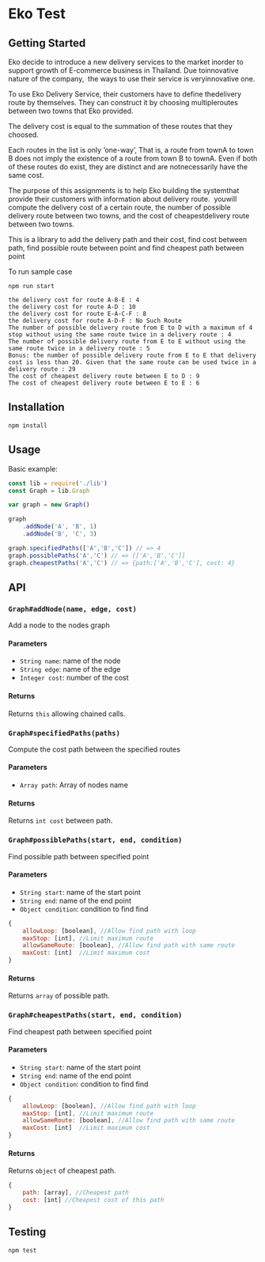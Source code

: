 # Eko Test

## Getting Started
Eko​ ​decide​ ​to​ ​introduce​ ​a​ ​new​ ​delivery​ ​services​ ​to​ ​the​ ​market​ ​in​ ​order​ ​to​ ​support​ ​growth​ ​of E-commerce​ ​business​ ​in​ ​Thailand.​ ​Due​ ​to​ ​innovative​ ​nature​ ​of​ ​the​ ​company,​ ​​ ​the​ ​ways​ ​to​ ​use​ ​their service​ ​is​ ​very​ ​innovative​ ​one.

To​ ​use​ ​Eko​ ​Delivery​ ​Service,​ ​their​ ​customers​ ​have​ ​to​ ​define​ ​the​ ​delivery​ ​route​ ​by​ ​themselves. They​ ​can​ ​construct​ ​it​ ​by​ ​choosing​ ​multiple​ ​routes​ ​between​ ​two​ ​towns​ ​that​ ​Eko​ ​provided.

The​ ​delivery​ ​cost​ ​is​ ​equal​ ​to​ ​the​ ​summation​ ​of​ ​these​ ​routes​ ​that​ ​they​ ​choosed.

Each​ ​routes​ ​in​ ​the​ ​list​ ​is​ ​only​ ​‘one-way’,​ ​That​ ​is,​ ​a​ ​route​ ​from​ ​town​ ​A​ ​to​ ​town​ ​B​ ​does​ ​not​ ​imply​ ​the existence​ ​of​ ​a​ ​route​ ​from​ ​town​ ​B​ ​to​ ​town​ ​A.​ ​Even​ ​if​ ​both​ ​of​ ​these​ ​routes​ ​do​ ​exist,​ ​they​ ​are​ ​distinct​ ​and are​ ​not​ ​necessarily​ ​have​ ​the​ ​same​ ​cost.

The​ ​purpose​ ​of​ ​this​ ​assignments​ ​is​ ​to​ ​help​ ​Eko​ ​building​ ​the​ ​system​ ​that​ ​provide​ ​their​ ​customers​ ​with information​ ​about​ ​delivery​ ​route.​ ​​ ​you​ ​will​ ​compute​ ​the​ ​delivery​ ​cost​ ​of​ ​a​ ​certain​ ​route,​ ​the​ ​number​ ​of possible​ ​delivery​ ​route​ ​between​ ​two​ ​towns,​ ​and​ ​the​ ​cost​ ​of​ ​cheapest​ ​delivery​ ​route​ ​between​ ​two towns.

This is a library to add the delivery path and their cost, find cost between path, find possible route between point and find cheapest path between point 

To run sample case

```shell
npm run start
```

```shell
the​ ​delivery​ ​cost​ ​for​ ​route​ ​A-B-E : 4
the​ ​delivery​ ​cost​ ​for​ ​route​ ​A-D : 10
the​ ​delivery​ ​cost​ ​for​ ​route​ ​​​E-A-C-F : 8
the​ ​delivery​ ​cost​ ​for​ ​route​ ​A-D-F : No​ ​Such​ ​Route
The​ ​number​ ​of​ ​possible​ ​delivery​ ​route​ ​from​ ​E​ ​to​ ​D​ ​with​ ​a​ ​maximum​ ​of​ ​4​ ​stop without​ ​using​ ​the​ ​same​ ​route​ ​twice​ ​in​ ​a​ ​delivery​ ​route : 4
The​ ​number​ ​of​ ​possible​ ​delivery​ ​route​ ​from​ ​E​ ​to​ ​E​ ​without​ ​using​ ​the​ ​same route​ ​twice​ ​in​ ​a​ ​delivery​ ​route : 5
Bonus​:​ ​the​ ​number​ ​of​ ​possible​ ​delivery​ ​route​ ​from​ ​E​ ​to​ ​E​ ​that​ ​delivery​ ​cost​ ​is less​ ​than​ ​20.​ ​Given​ ​that​ ​the​ ​same​ ​route​ ​can​ ​be​ ​used​ ​twice​ ​in​ ​a​ ​delivery​ ​route : 29
The​ ​cost​ ​of​ ​cheapest​ ​delivery​ ​route​ ​between​ ​E​ ​to​ ​D : 9
The​ ​cost​ ​of​ ​cheapest​ ​delivery​ ​route​ ​between​ ​E​ ​to​ ​E : 6
```

## Installation


```shell
npm install
```


## Usage

Basic example:

```js
const lib = require('./lib')
const Graph = lib.Graph

var graph = new Graph()

graph
    .addNode('A', 'B', 1)
    .addNode('B', 'C', 3)

graph.specifiedPaths(['A','B','C']) // => 4
graph.possiblePaths('A','C') // => [['A','B','C']]
graph.cheapestPaths('A','C') // => {path:['A','B','C'], cost: 4}

```

## API

### `Graph#addNode(name, edge, cost)`

Add a node to the nodes graph

#### Parameters

- `String name`: name of the node
- `String edge`: name of the edge
- `Integer cost`: number of the cost

#### Returns

Returns `this` allowing chained calls.

### `Graph#specifiedPaths(paths)`

Compute the cost path between the specified routes

#### Parameters

- `Array path`: Array of nodes name

#### Returns

Returns `int cost` between path.

### `Graph#possiblePaths(start, end, condition)`

Find possible path between specified point

#### Parameters

- `String start`: name of the start point
- `String end`: name of the end point
- `Object condition`: condition to find find
```js
{
    allowLoop: [boolean], //Allow find path with loop
    maxStop: [int], //Limit maximum route
    allowSameRoute: [boolean], //Allow find path with same route
    maxCost: [int]  //Limit maximum cost
}
```

#### Returns

Returns `array` of possible path.

### `Graph#cheapestPaths(start, end, condition)`

Find cheapest path between specified point

#### Parameters

- `String start`: name of the start point
- `String end`: name of the end point
- `Object condition`: condition to find find
```js
{
    allowLoop: [boolean], //Allow find path with loop
    maxStop: [int], //Limit maximum route
    allowSameRoute: [boolean], //Allow find path with same route
    maxCost: [int]  //Limit maximum cost
}
```


#### Returns

Returns `object` of cheapest path.

```js
{
    path: [array], //Cheapest path
    cost: [int] //Cheapest cost of this path
}
```


## Testing

```shell
npm test
```
